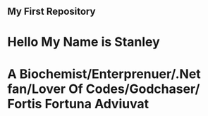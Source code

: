 ## My First Repository
# Hello My Name is Stanley 
# A Biochemist/Enterprenuer/.Net fan/Lover Of Codes/Godchaser/ Fortis Fortuna Adviuvat
